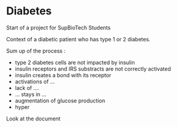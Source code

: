 # Diabetes
Start of a project for SupBioTech Students

Context of a diabetic patient who has type 1 or 2 diabetes.

Sum up of the process :
- type 2 diabetes cells are not impacted by insulin
- insulin receptors and IRS substracts are not correctly activated
- insulin creates a bond with its receptor
- activations of ...
- lack of ....
- ... stays in ...
- augmentation of glucose production
- hyper


Look at the document
